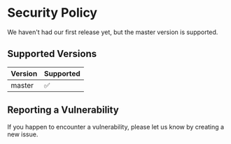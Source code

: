 # Security Policy

We haven't had our first release yet, but the master version is supported.

## Supported Versions

| Version | Supported          |
| ------- | ------------------ |
|  master | :white_check_mark: |

## Reporting a Vulnerability

If you happen to encounter a vulnerability, please let us know by creating a new issue.
